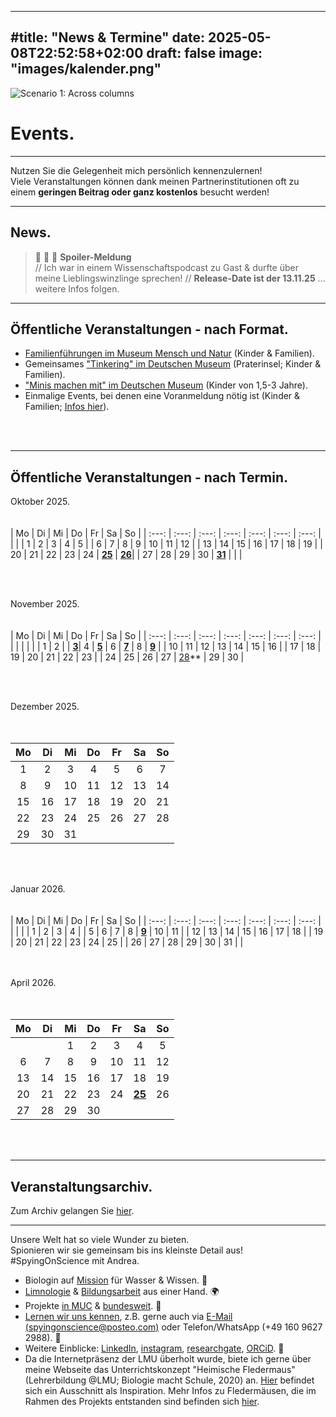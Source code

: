 
--- 
#title: "News & Termine"
date: 2025-05-08T22:52:58+02:00
draft: false
image: "images/kalender.png"
---

![Scenario 1: Across columns](/images/kalender.png)

# **Events.**
___

Nutzen Sie die Gelegenheit mich persönlich kennenzulernen!  
Viele Veranstaltungen können dank meinen Partnerinstitutionen oft zu einem **geringen Beitrag oder ganz kostenlos** besucht werden!    
___

## News.  
> 📣 📣 📣 **Spoiler-Meldung**   
>// Ich war in einem Wissenschaftspodcast zu Gast & durfte über meine Lieblingswinzlinge sprechen! 
>// **Release-Date ist der 13.11.25** ... weitere Infos folgen.

___

## Öffentliche Veranstaltungen - nach Format.  
* [Familienführungen im Museum Mensch und Natur](/events-familienfuehrungen/) (Kinder & Familien).
* Gemeinsames ["Tinkering" im Deutschen Museum](/events-dm/) (Praterinsel; Kinder & Familien).
* ["Minis machen mit" im Deutschen Museum](/events-dm/) (Kinder von 1,5-3 Jahre).
* Einmalige Events, bei denen eine Voranmeldung nötig ist (Kinder & Familien; [Infos hier](/events-voranmeldung/)). 

<br> <br>  

___

## Öffentliche Veranstaltungen - nach Termin.  
  
Oktober 2025.  
 <br> <br> 
|	Mo	|	Di	|	Mi	|	Do	|	Fr	|	Sa	|	So	|
| :---: | :---: | :---: | :---: | :---: | :---: | :---: |
|		|		|	1	|	2	|	3	|	4	|	5	|
|	6	|	7	|	8	|	9	|	10	|	11	|	12	|
|	13	|	14	|	15	|	16	|	17	|	18	|	19	|
|	20	|	21	|	22	|	23	|	24	|	**[25](/events-dm/)**  	|	**[26](/events-dm/)**|
|	27	|	28	|	29	|	30	|	**[31](/events-familienfuehrungen/)**	|		|		|   

 

<br> <br> 
  
November 2025.  
<br> <br> 
|	Mo	|	Di	|	Mi	|	Do	|	Fr	|	Sa	|	So	|
| :---: | :---: | :---: | :---: | :---: | :---: | :---: |
|		|		|		|		|		|	1	|	2	|
|	[**3**](/events-dm/)|	4	|	[**5**](/events-dm/)	|	6	|	[**7**](/events-dm/)	|	8	|	[**9**](/events-dm/)	|
|	10	|	11	|	12	|	13	|	14	|	15	|	16	|
|	17	|	18	|	19	|	20	|	21	|	22	|	23	|
|	24	|	25	|	26	|	27	|	[28](/events-familienfuehrungen/)**	|	29	|	30	|  

<br> <br> 

   
  
Dezember 2025.   
 <br> <br> 

|	Mo	|	Di	|	Mi	|	Do	|	Fr	|	Sa	|	So	|
| :---: | :---: | :---: | :---: | :---: | :---: | :---: |
|	1	|	2	|	3	|	4	|	5	|	6	|	7	|
|	8	|	9	|	10	|	11	|	12	|	13	|	14	|
|	15	|	16	|	17	|	18	|	19	|	20	|	21	|
|	22	|	23	|	24	|	25	|	26	|	27	|	28	|
|	29	|	30	|	31	|		|		|		|		|

  

<br> <br> 
   
Januar 2026.  
 <br> <br> 
|	Mo	|	Di	|	Mi	|	Do	|	Fr	|	Sa	|	So	|
| :---: | :---: | :---: | :---: | :---: | :---: | :---: |
|		|		|		|	1	|	2	|	3	|	4	|
|	5	|	6	|	7	|	8	|	[**9**](/events-familienfuehrungen/)	|	10	|	11	|
|	12	|	13	|	14	|	15	|	16	|	17	|	18	|
|	19	|	20	|	21	|	22	|	23	|	24	|	25	|
|	26	|	27	|	28	|	29	|	30	|	31	|		|  
<br> <br> 
   
  
April 2026.  
<br> <br> 
   
|	Mo	|	Di	|	Mi	|	Do	|	Fr	|	Sa	|	So	|
| :---: | :---: | :---: | :---: | :---: | :---: | :---: |
|		|		|	1	|	2	|	3	|	4	|	5	|
|	6	|	7	|	8	|	9	|	10	|	11	|	12	|
|	13	|	14	|	15	|	16	|	17	|	18	|	19	|
|	20	|	21	|	22	|	23	|	24	|	[**25**](/events-voranmeldung/)	|	26	|
|	27	|	28	|	29	|	30	|		|		|		|  
<br> <br> 
___

## Veranstaltungsarchiv.

Zum Archiv gelangen Sie [hier](/archive/).

___

Unsere Welt hat so viele Wunder zu bieten.  
Spionieren wir sie gemeinsam bis ins kleinste Detail aus!  
#SpyingOnScience mit Andrea.  

* Biologin auf [Mission](/ueber/) für Wasser & Wissen. 💚 
* [Limnologie](/limnologie/) & [Bildungsarbeit](/wisskomm/) aus einer Hand. 🌍 
* Projekte [in MUC](/archive/) & [bundesweit](/references/). 🔬  
* [Lernen wir uns kennen](/events/), z.B. gerne auch via [E-Mail (spyingonscience@posteo.com)](mailto:spyingonscience@posteo.com?subject=Kontaktaufnahme%20über%20die%20Webseite%20spyingonscience.com) oder Telefon/WhatsApp (+49 160 9627 2988). 🤝   
* Weitere Einblicke: [LinkedIn](https://www.linkedin.com/in/andrea-koplitz-weissgerber/), [instagram](https://www.instagram.com/spyingonscience/), [researchgate](https://www.researchgate.net/profile/Andrea-Koplitz-Weissgerber), [ORCiD](https://orcid.org/my-orcid?orcid=0000-0001-8429-5448). 👀 
* Da die Internetpräsenz der LMU überholt wurde, biete ich gerne über meine Webseite das Unterrichtskonzept "Heimische Fledermaus" (Lehrerbildung @LMU; Biologie macht Schule, 2020) an. [Hier](/images/Unterrichtskonzept_Lehrkraft_Beispiel.pdf) befindet sich ein Ausschnitt als Inspiration. Mehr Infos zu Fledermäusen, die im Rahmen des Projekts entstanden sind befinden sich [hier](/images/fledermauswissen.pdf).  
